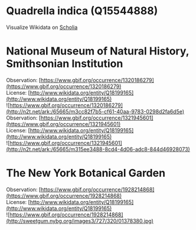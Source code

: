 
Quadrella indica (Q15544888)
============================
  
Visualize Wikidata on [Scholia](https://scholia.toolforge.org/taxon/Q15544888)
# National Museum of Natural History, Smithsonian Institution
  
Observation: [https://www.gbif.org/occurrence/1320186279](https://www.gbif.org/occurrence/1320186279)  
License: [http://www.wikidata.org/entity/Q18199165](http://www.wikidata.org/entity/Q18199165)  
![https://www.gbif.org/occurrence/1320186279](http://n2t.net/ark:/65665/m3cc82f7b5-cf61-40aa-9783-0298d2fa6d5e)  
Observation: [https://www.gbif.org/occurrence/1321945601](https://www.gbif.org/occurrence/1321945601)  
License: [http://www.wikidata.org/entity/Q18199165](http://www.wikidata.org/entity/Q18199165)  
![https://www.gbif.org/occurrence/1321945601](http://n2t.net/ark:/65665/m315ee3488-8cd4-4d06-adc8-844d46928073)
# The New York Botanical Garden
  
Observation: [https://www.gbif.org/occurrence/1928214868](https://www.gbif.org/occurrence/1928214868)  
License: [http://www.wikidata.org/entity/Q18199165](http://www.wikidata.org/entity/Q18199165)  
![https://www.gbif.org/occurrence/1928214868](http://sweetgum.nybg.org/images3/727/320/01378380.jpg)